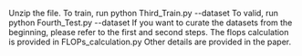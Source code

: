 Unzip the file.
To train, run python Third_Train.py --dataset <name>
To valid, run python Fourth_Test.py --dataset <name>
If you want to curate the datasets from the beginning, please refer to the first and second steps.
The flops calculation is provided in FLOPs_calculation.py
Other details are provided in the paper. 
